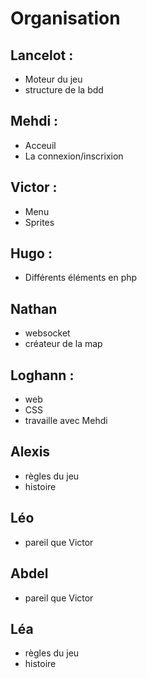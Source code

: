 # Organisation

## Lancelot :
 - Moteur du jeu
 - structure de la bdd

## Mehdi :
 - Acceuil
 - La connexion/inscrixion

## Victor :
 - Menu
 - Sprites

## Hugo :
 - Différents éléments en php

## Nathan
 - websocket
 - créateur de la map

## Loghann :
 - web
 - CSS
 - travaille avec Mehdi

## Alexis
 - règles du jeu
 - histoire

## Léo
 - pareil que Victor

## Abdel
 - pareil que Victor


## Léa
 - règles du jeu
 - histoire


